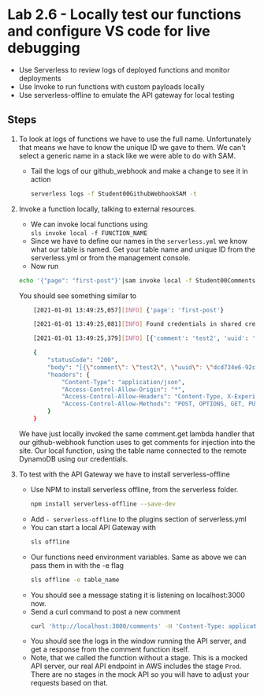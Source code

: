 # Lab 2.6 - Locally test our functions and configure VS code for live debugging

- Use Serverless to review logs of deployed functions and monitor deployments
- Use Invoke to run functions with custom payloads locally
- Use serverless-offline to emulate the API gateway for local testing

## Steps

1. To look at logs of functions we have to use the full name. Unfortunately that means we have to know the unique ID we gave to them. We can't select a generic name in a stack like we were able to do with SAM.
    - Tail the logs of our github_webhook and make a change to see it in action
        ```bash
        serverless logs -f Student00GithubWebhookSAM -t
        ```
2. Invoke a function locally, talking to external resources.
    - We can invoke local functions using  
    `sls invoke local -f FUNCTION_NAME`
    - Since we have to define our names in the `serverless.yml` we know what our table is named. Get your table name and unique ID from the serverless.yml or from the management console.
    - Now run
    ```bash
    echo '{"page": "first-post"}'|sam invoke local -f Student00CommentsGetSAM -e table_name=YOUR_TABLE_NAME 
    ```
    You should see something similar to 
    ```bash
        [2021-01-01 13:49:25,057][INFO] {'page': 'first-post'}

        [2021-01-01 13:49:25,081][INFO] Found credentials in shared credentials file: ~/.aws/credentials

        [2021-01-01 13:49:25,379][INFO] [{'comment': 'test2', 'uuid': 'dcd734e6-92cb-4797-9f44-ba2d4789a9e8', 'page': 'first-post', 'name': 'test'}]

        {
            "statusCode": "200",
            "body": "[{\"comment\": \"test2\", \"uuid\": \"dcd734e6-92cb-4797-9f44-ba2d4789a9e8\", \"page\": \"first-post\", \"name\": \"test\"}]",
            "headers": {
                "Content-Type": "application/json",
                "Access-Control-Allow-Origin": "*",
                "Access-Control-Allow-Headers": "Content-Type, X-Experience-API-Version,Authorization",
                "Access-Control-Allow-Methods": "POST, OPTIONS, GET, PUT"
            }
        }


    ```
    We have just locally invoked the same comment.get lambda handler that our github-webhook function uses to get comments for injection into the site. Our local function, using the table name connected to the remote DynamoDB using our credentials.

3. To test with the API Gateway we have to install serverless-offline
    - Use NPM to install serverless offline, from the serverless folder.
        ```bash
        npm install serverless-offline --save-dev
        ```
    - Add `- serverless-offline` to the plugins section of serverless.yml
    - You can start a local API Gateway with
        ```bash
        sls offline
        ```
    - Our functions need environment variables. Same as above we can pass them in with the -e flag
        ```bash
        sls offline -e table_name
        ```
    - You should see a message stating it is listening on localhost:3000 now.
    - Send a curl command to post a new comment 
        ```bash
        curl 'http://localhost:3000/comments' -H 'Content-Type: application/json' --data '{"name":"cli name","page":"first-post","comment":"cli comment"}'
        ```
    - You should see the logs in the window running the API server, and get a response from the comment function itself.
    - Note, that we called the function without a stage. This is a mocked API server, our real API endpoint in AWS includes the stage `Prod`. There are no stages in the mock API so you will have to adjust your requests based on that.

